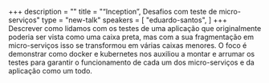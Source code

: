 +++
description = ""
title = "“Inception”,  Desafios com teste de micro-serviços"
type = "new-talk"
speakers = [
        "eduardo-santos",
]
+++
Descrever como lidamos com os testes de uma aplicação que originalmente poderia ser vista como uma caixa preta, mas com a sua fragmentação em micro-serviços isso se transformou em várias caixas menores. O foco é demonstrar como docker e kubernetes nos auxiliou a montar e arrumar os testes para garantir o funcionamento de cada um dos micro-serviços e da aplicação como um todo.